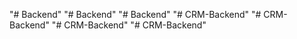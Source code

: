 "# Backend" 
"# Backend" 
"# Backend" 
"# CRM-Backend" 
"# CRM-Backend" 
"# CRM-Backend" 
"# CRM-Backend" 
